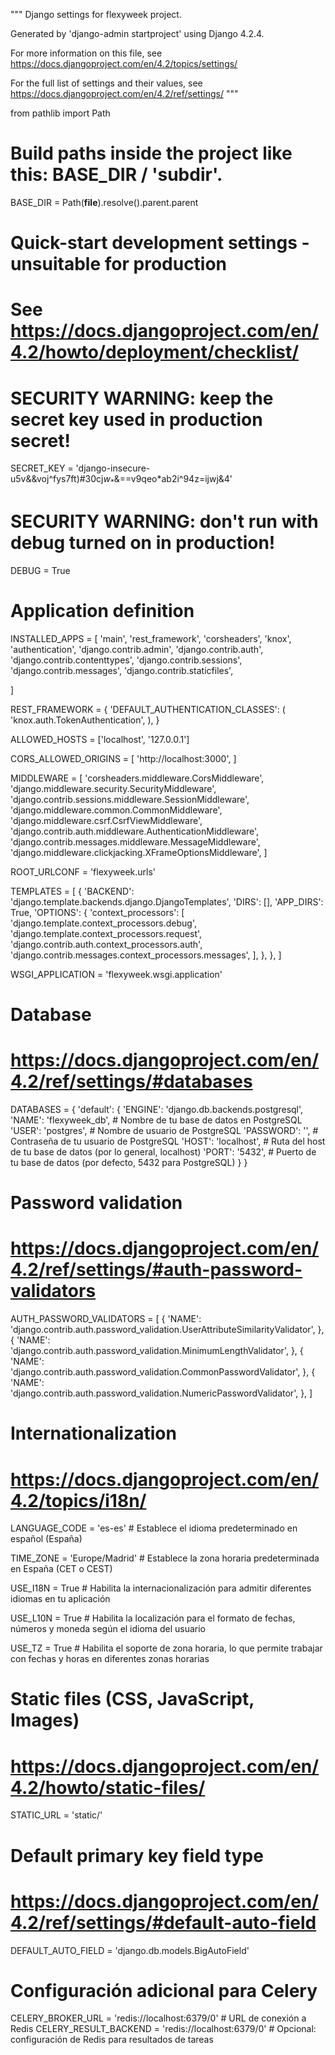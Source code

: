 """
Django settings for flexyweek project.

Generated by 'django-admin startproject' using Django 4.2.4.

For more information on this file, see
https://docs.djangoproject.com/en/4.2/topics/settings/

For the full list of settings and their values, see
https://docs.djangoproject.com/en/4.2/ref/settings/
"""

from pathlib import Path

# Build paths inside the project like this: BASE_DIR / 'subdir'.
BASE_DIR = Path(__file__).resolve().parent.parent


# Quick-start development settings - unsuitable for production
# See https://docs.djangoproject.com/en/4.2/howto/deployment/checklist/

# SECURITY WARNING: keep the secret key used in production secret!
SECRET_KEY = 'django-insecure-u5v&&voj^fys7ft)#30cj$w_*$&==v9qeo*ab2i^94z=ijwj&4'



# SECURITY WARNING: don't run with debug turned on in production!
DEBUG = True




# Application definition

INSTALLED_APPS = [
    'main',
    'rest_framework',
    'corsheaders',
    'knox',
    'authentication',
    'django.contrib.admin',
    'django.contrib.auth',
    'django.contrib.contenttypes',
    'django.contrib.sessions',
    'django.contrib.messages',
    'django.contrib.staticfiles',
   
]

REST_FRAMEWORK = {
    'DEFAULT_AUTHENTICATION_CLASSES': (
         'knox.auth.TokenAuthentication',
    ),
}


ALLOWED_HOSTS = ['localhost', '127.0.0.1']


CORS_ALLOWED_ORIGINS = [
    'http://localhost:3000',
]


MIDDLEWARE = [
    'corsheaders.middleware.CorsMiddleware',  
    'django.middleware.security.SecurityMiddleware',
    'django.contrib.sessions.middleware.SessionMiddleware',
    'django.middleware.common.CommonMiddleware',
    'django.middleware.csrf.CsrfViewMiddleware',
    'django.contrib.auth.middleware.AuthenticationMiddleware',
    'django.contrib.messages.middleware.MessageMiddleware',
    'django.middleware.clickjacking.XFrameOptionsMiddleware',
]




ROOT_URLCONF = 'flexyweek.urls'

TEMPLATES = [
    {
        'BACKEND': 'django.template.backends.django.DjangoTemplates',
        'DIRS': [],
        'APP_DIRS': True,
        'OPTIONS': {
            'context_processors': [
                'django.template.context_processors.debug',
                'django.template.context_processors.request',
                'django.contrib.auth.context_processors.auth',
                'django.contrib.messages.context_processors.messages',
            ],
        },
    },
]

WSGI_APPLICATION = 'flexyweek.wsgi.application'


# Database
# https://docs.djangoproject.com/en/4.2/ref/settings/#databases

DATABASES = {
    'default': {
        'ENGINE': 'django.db.backends.postgresql',
        'NAME': 'flexyweek_db',   # Nombre de tu base de datos en PostgreSQL
        'USER': 'postgres',                  # Nombre de usuario de PostgreSQL
        'PASSWORD': '',           # Contraseña de tu usuario de PostgreSQL
        'HOST': 'localhost',                   # Ruta del host de tu base de datos (por lo general, localhost)
        'PORT': '5432',                        # Puerto de tu base de datos (por defecto, 5432 para PostgreSQL)
    }
}


# Password validation
# https://docs.djangoproject.com/en/4.2/ref/settings/#auth-password-validators

AUTH_PASSWORD_VALIDATORS = [
    {
        'NAME': 'django.contrib.auth.password_validation.UserAttributeSimilarityValidator',
    },
    {
        'NAME': 'django.contrib.auth.password_validation.MinimumLengthValidator',
    },
    {
        'NAME': 'django.contrib.auth.password_validation.CommonPasswordValidator',
    },
    {
        'NAME': 'django.contrib.auth.password_validation.NumericPasswordValidator',
    },
]


# Internationalization
# https://docs.djangoproject.com/en/4.2/topics/i18n/

LANGUAGE_CODE = 'es-es'  # Establece el idioma predeterminado en español (España)

TIME_ZONE = 'Europe/Madrid'  # Establece la zona horaria predeterminada en España (CET o CEST)

USE_I18N = True  # Habilita la internacionalización para admitir diferentes idiomas en tu aplicación

USE_L10N = True  # Habilita la localización para el formato de fechas, números y moneda según el idioma del usuario

USE_TZ = True  # Habilita el soporte de zona horaria, lo que permite trabajar con fechas y horas en diferentes zonas horarias


# Static files (CSS, JavaScript, Images)
# https://docs.djangoproject.com/en/4.2/howto/static-files/

STATIC_URL = 'static/'

# Default primary key field type
# https://docs.djangoproject.com/en/4.2/ref/settings/#default-auto-field

DEFAULT_AUTO_FIELD = 'django.db.models.BigAutoField'

# Configuración adicional para Celery
CELERY_BROKER_URL = 'redis://localhost:6379/0'  # URL de conexión a Redis
CELERY_RESULT_BACKEND = 'redis://localhost:6379/0'  # Opcional: configuración de Redis para resultados de tareas